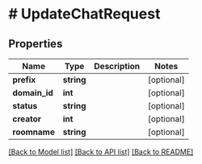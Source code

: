 # # UpdateChatRequest

## Properties

Name | Type | Description | Notes
------------ | ------------- | ------------- | -------------
**prefix** | **string** |  | [optional]
**domain_id** | **int** |  | [optional]
**status** | **string** |  | [optional]
**creator** | **int** |  | [optional]
**roomname** | **string** |  | [optional]

[[Back to Model list]](../../README.md#models) [[Back to API list]](../../README.md#endpoints) [[Back to README]](../../README.md)
